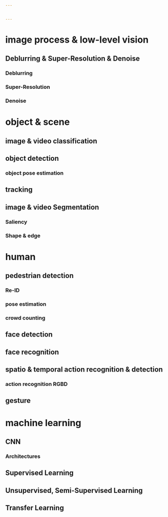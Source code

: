 ```yaml
---


---
```


<h1 id="image-process--low-level-vision">image process &amp; low-level vision</h1>
<h2 id="deblurring--super-resolution--denoise">Deblurring &amp; Super-Resolution &amp; Denoise</h2>
<h3 id="deblurring">Deblurring</h3>
<h3 id="super-resolution">Super-Resolution</h3>
<h3 id="denoise">Denoise</h3>
<h1 id="object--scene">object &amp; scene</h1>
<h2 id="image--video-classification">image &amp; video classification</h2>
<h2 id="object-detection">object detection</h2>
<h3 id="object-pose-estimation">object pose estimation</h3>
<h2 id="tracking">tracking</h2>
<h2 id="image--video-segmentation">image &amp; video Segmentation</h2>
<h3 id="saliency">Saliency</h3>
<h3 id="shape--edge">Shape &amp; edge</h3>
<h1 id="human">human</h1>
<h2 id="pedestrian-detection">pedestrian detection</h2>
<h3 id="re-id">Re-ID</h3>
<h3 id="pose-estimation">pose estimation</h3>
<h3 id="crowd-counting">crowd counting</h3>
<h2 id="face-detection">face detection</h2>
<h2 id="face-recognition">face recognition</h2>
<h2 id="spatio--temporal-action-recognition--detection">spatio &amp; temporal action recognition &amp; detection</h2>
<h3 id="action-recognition-rgbd">action recognition RGBD</h3>
<h2 id="gesture">gesture</h2>
<h1 id="machine-learning">machine learning</h1>
<h2 id="cnn">CNN</h2>
<h3 id="architectures">Architectures</h3>
<h2 id="supervised-learning">Supervised Learning</h2>
<h2 id="unsupervised-semi-supervised-learning">Unsupervised, Semi-Supervised Learning</h2>
<h2 id="transfer-learning">Transfer Learning</h2>

